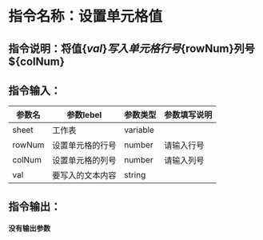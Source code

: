 # 指令名称：设置单元格值
## 指令说明：将值$\{val\}写入单元格 行号$\{rowNum\}列号$\{colNum\}
## 指令输入：

 | 参数名 | 参数lebel | 参数类型 | 参数填写说明 | 
 | ------------- | ------------- | ------------- | ------------- |
 | sheet | 工作表 | variable |  |
 | rowNum | 设置单元格的行号 | number | 请输入行号 |
 | colNum | 设置单元格的列号 | number | 请输入列号 |
 | val | 要写入的文本内容 | string |  |


## 指令输出：

#### 没有输出参数
	